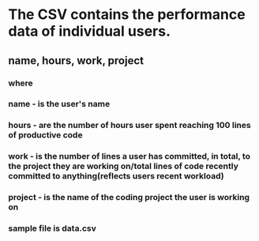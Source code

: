 # The CSV contains the performance data of individual users.

## name, hours, work, project

### where

### name - is the user's name
### hours - are the number of hours user spent reaching 100 lines of productive code
### work - is the number of lines a user has committed, in total, to the project they are working on/total lines of code recently committed to anything(reflects users recent workload)
### project - is the name of the coding project the user is working on

### sample file is data.csv
